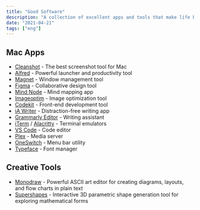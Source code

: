 ```yaml
---
title: "Good Software"
description: "A collection of excellent apps and tools that make life better."
date: "2021-04-21"
tags: ["eng"]
---
```


## Mac Apps

- [Cleanshot](https://cleanshot.com/) - The best screenshot tool for Mac
- [Alfred](https://www.alfredapp.com/) - Powerful launcher and productivity tool
- [Magnet](https://magnet.crowdcafe.com/) - Window management tool
- [Figma](https://www.figma.com/) - Collaborative design tool
- [Mind Node](https://mindnode.com/) - Mind mapping app
- [Imageoptim](https://imageoptim.com/) - Image optimization tool
- [Codekit](https://codekitapp.com/) - Front-end development tool
- [iA Writer](https://ia.net/writer) - Distraction-free writing app
- [Grammarly Editor](https://www.grammarly.com/) - Writing assistant
- [iTerm](https://iterm2.com/) / [Alacritty](https://alacritty.org/) - Terminal emulators
- [VS Code](https://code.visualstudio.com/) - Code editor
- [Plex](https://www.plex.tv/) - Media server
- [OneSwitch](https://fireball.studio/oneswitch/) - Menu bar utility
- [Typeface](https://typefaceapp.com/) - Font manager

## Creative Tools

- [Monodraw](https://monodraw.helftone.com/) - Powerful ASCII art editor for creating diagrams, layouts, and flow charts in plain text
- [Supershapes](https://andrewmarsh.com/apps/releases/supershapes.html) - Interactive 3D parametric shape generation tool for exploring mathematical forms